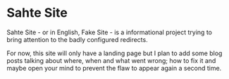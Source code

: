 # Sahte Site

Sahte Site - or in English, Fake Site - is a informational project trying to bring attention to the badly configured redirects.

For now, this site will only have a landing page but I plan to add some blog posts talking about where, when and what went wrong; how to fix it and maybe open your mind to prevent the flaw to appear again a second time.
